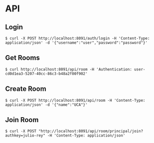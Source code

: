 
API
=
Login
-----
    $ curl -X POST http://localhost:8091/auth/login -H 'Content-Type: application/json' -d '{"username":"user","password":"password"}'


Get Rooms
--------

    $ curl http://localhost:8091/api/room -H 'Authentication: user-cd0d1ea3-5207-40cc-86c3-b48a2f00f902'

Create Room
--------

    $ curl -X POST http://localhost:8091/api/room -H 'Content-Type: application/json' -d '{"name":"UCA"}'

Join Room
--------

    $ curl -X POST "http://localhost:8091/api/room/principal/join?authkey=julio-rey" -H 'Content-Type: application/json'
